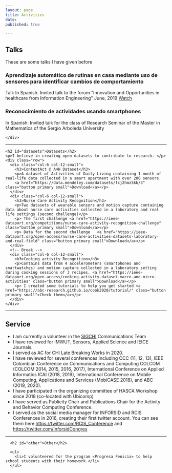 ```yaml
---
layout: page
title: Activities
date:
published: true

---
```

<section>
  <!-- Content -->
    <h2 id="content">Talks</h2>
    <p>These are some talks I have given before</p>
    <div class="row">
      <div class="col-6 col-12-small">
        <h3>Aprendizaje automático de rutinas en casa mediante uso de sensores para identificar cambios de comportamiento</h3>
        <p>Talk In Spanish. Invited talk to the forum "Innovation and Opportunities in healthcare from Information Engineering"  June, 2019
          <a href=https://sistemas.uniandes.edu.co/foro/mine/2019/> Watch </a></p>
      </div>
      <div class="col-6 col-12-small">
        <h3>Reconocimiento de actividades usando smartphones</h3>
        <p>In Spanish: Invited talk for the class of Research Seminar of the Master in Mathematics of the Sergio Arboleda University</p>
      </div>
      <!-- Break -->

    </div>

  <hr class="major" />

  <!-- Elements -->
    <h2 id="datasets">Datasets</h2>
    <p>I believe in creating open datasets to contribute to research. </p>
    <div class="row">
      <div class="col-6 col-12-small">
        <h3>ContextAct @ A4H Dataset</h3>
        <p>A dataset of Activities of Daily Living containing 1 month of real-life data collected in a smart apartment with over 200 sensors.
        <a href="https://data.mendeley.com/datasets/fcj2hmz5kb/3" class="button primary small">Download</a></p>
      </div>
      <div class="col-6 col-12-small">
        <h3>Nurse Care Activity Recognition</h3>
        <p>Two datasets of wearable sensors and motion capture containing data about nurse care activities collected in a laboratory and real life settings (second challenge)</p>
        <p> The first challenge	<a href="https://ieee-dataport.org/competitions/nurse-care-activity-recognition-challenge" class="button primary small">Download</a></p>
        <p> Data for the second challenge	<a href="https://ieee-dataport.org/open-access/nurse-care-activities-datasets-laboratory-and-real-field" class="button primary small">Download</a></p>
      </div>
      <!-- Break -->
      <div class="col-6 col-12-small">
        <h3>Cooking activity Recognition</h3>
        <p>Contains data from 4 accelerometers (smartphones and smartwatches) and motion capture collected in a laboratory setting during cooking sessions of 3 recipes. <a href="https://ieee-dataport.org/open-access/cooking-activity-dataset-macro-and-micro-activities" class="button primary small">Download</a></p>
        <p>	I created some tutorials to help you get started <a href="https://abc-research.github.io/cook2020/tutorial/" class="button primary small">Check them</a></p>
      </div>
    </div>

  <hr class="major" />
    <!-- Elements -->
      <h2 id="service">Service</h2>
      <div class="row">
      <ul>
        <li>I am currently a volunteer in the <a href="https://sigchi.org/">SIGCHI</a> Communications Team</li>
        <li>I have reviewed for IMWUT, Sensors, Applied Science and IEICE Journals.</li>
        <li>I served as AC for CHI Late Breaking Works in 2020.</li>
        <li>I have reviewed for several conferences including CCC (11, 12, 13), IEEE Colombian Conference on Communications and Computing COLCOM (COLCOM 2014, 2015, 2016, 2017), International Conference on Applied Informatics ICAI (2018, 2019), International Conference on Mobile Computing, Applications and Services (MobiCASE 2018), and ABC (2019, 2020).</li>
        <li>I have participated in the organizing committee of HASCA Workshop since 2018 (co-located with Ubicomp)</li>
        <li>I have served as Publicity Chair and Publications Chair for the Activity and Behavior Computing Conference.</li>
        <li>I served as the social media manager for INFORSID and RCIS Conferences in 2016, creating their first twitter account. You can see them here <a href="https://twitter.com/RCIS_Conference" rel="nofollow">https://twitter.com/RCIS_Conference</a> and <a href="https://twitter.com/InforsidCongres" rel="nofollow">https://twitter.com/InforsidCongres</a></li>
      </ul>
      </div>

  <hr class="major" />

      <h2 id="other">Other</h2>

      <ul>
        <li>I volunteered for the program «Progresa Fenicia» to help school students with their homework.</li>
      </ul>

</section>
